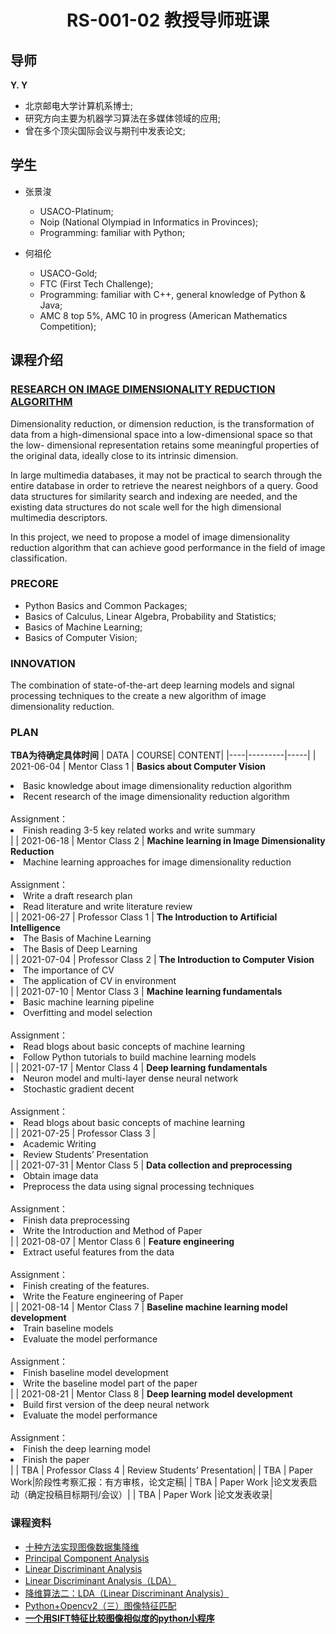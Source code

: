 # <center>RS-001-02 教授导师班课</center>

## 导师
**Y. Y**
- 北京邮电大学计算机系博士;
- 研究方向主要为机器学习算法在多媒体领域的应用;
- 曾在多个顶尖国际会议与期刊中发表论文;

## 学生
- 张景浚
  - USACO-Platinum;
  - Noip (National Olympiad in Informatics in Provinces);
  - Programming: familiar with Python;

- 何祖伦
  - USACO-Gold;
  - FTC (First Tech Challenge);
  - Programming: familiar with C++, general knowledge of Python & Java;
  - AMC 8 top 5%, AMC 10 in progress (American Mathematics Competition);



## 课程介绍
### <a href="https://github.com/RS-001-02/RM-805-Dr.Yang/blob/main/%E6%9C%89%E6%96%B9-%E7%A7%91%E7%A0%94%E5%9F%B9%E5%85%BB%E6%96%B9%E6%A1%88-%E4%B8%93%E4%B8%BA%E8%AE%A1%E7%AE%97%E6%9C%BA%E7%A0%94%E8%AE%A8%E7%8F%AD%20%E5%BC%A0%E6%99%AF%E6%B5%9A%2C%E4%BD%95%E7%A5%96%E4%BC%A6%E8%AE%BE%E8%AE%A1.pdf">RESEARCH ON IMAGE DIMENSIONALITY REDUCTION ALGORITHM</a>

Dimensionality reduction, or dimension reduction, is the transformation of data from a high-dimensional space into a low-dimensional space so that the low- dimensional
representation retains some meaningful properties of the original data, ideally close to its intrinsic dimension.

In large multimedia databases, it may not be practical to search through the entire database in order to retrieve the nearest neighbors of a query. Good data structures
for similarity search and indexing are needed, and the existing data structures do not scale well for the high dimensional multimedia descriptors.

In this project, we need to propose a model of image dimensionality reduction algorithm that can achieve good performance in the field of image classification.

### PRECORE
- Python Basics and Common Packages;
- Basics of Calculus, Linear Algebra, Probability and Statistics;
- Basics of Machine Learning;
- Basics of Computer Vision;

### INNOVATION
The combination of state-of-the-art deep learning models and signal processing techniques to the create a new algorithm of image dimensionality reduction.

### PLAN
**TBA为待确定具体时间**
| DATA | COURSE| CONTENT| 
|----|---------|-----|
| 2021-06-04  | Mentor Class 1 | **Basics about Computer Vision** <li>Basic knowledge about image dimensionality reduction algorithm</li><li>Recent research of the image dimensionality reduction algorithm</li> <br>Assignment：<li>Finish reading 3-5 key related works and write summary</li> |
| 2021-06-18  | Mentor Class 2 | **Machine learning in Image Dimensionality Reduction** <li>Machine learning approaches for image dimensionality reduction</li><br>Assignment：<li>Write a draft research plan</li> <li>Read literature and write literature review</li>|
| 2021-06-27  | Professor Class 1 | **The Introduction to Artificial Intelligence** <li>The Basis of Machine Learning</li><li>The Basis of Deep Learning</li> |
| 2021-07-04  | Professor Class 2  | **The Introduction to Computer Vision** <br><li>The importance of CV</li><li>The application of CV in environment</li>|
| 2021-07-10  | Mentor Class 3 | **Machine learning fundamentals** <li>Basic machine learning pipeline</li><li>Overfitting and model selection</li> <br>Assignment：<li>Read blogs about basic concepts of machine learning</li><li>Follow Python tutorials to build machine learning models</li>|
| 2021-07-17  | Mentor Class 4 | **Deep learning fundamentals**<li>Neuron model and multi-layer dense neural network</li><li>Stochastic gradient decent</li><br>Assignment：<li>Read blogs about basic concepts of machine learning</li>|
| 2021-07-25  | Professor Class 3 | <li>Academic Writing</li><li>Review Students’ Presentation</li>|
| 2021-07-31  | Mentor Class 5 | **Data collection and preprocessing**<li>Obtain image data</li> <li>Preprocess the data using signal processing techniques</li><br>Assignment： <li>Finish data preprocessing</li> <li>Write the Introduction and Method of Paper</li> |
| 2021-08-07  | Mentor Class 6 | **Feature engineering** <li>Extract useful features from the data</li><br>Assignment：<li>Finish creating of the features.</li>  <li>Write the Feature engineering of Paper</li>|
| 2021-08-14  | Mentor Class 7 | **Baseline machine learning model development**<li>Train baseline models</li><li>Evaluate the model performance</li><br>Assignment： <li>Finish baseline model development</li> <li>Write the baseline model part of the paper</li> |
| 2021-08-21  | Mentor Class 8 | **Deep learning model development**<li>Build first version of the deep neural network</li><li>Evaluate the model performance</li> <br>Assignment： <li>Finish the deep learning model</li> <li>Finish the paper</li>|
| TBA  | Professor Class 4 | Review Students’ Presentation|
| TBA  | Paper Work|阶段性考察汇报：有方审核，论文定稿|
| TBA  | Paper Work |论文发表启动（确定投稿目标期刊/会议）|
| TBA  | Paper Work |论文发表收录|

### 课程资料
- <a href="https://blog.csdn.net/m0_38106923/article/details/115742347">十种方法实现图像数据集降维</a>
- <a href="http://www.stat.columbia.edu/~fwood/Teaching/w4315/Fall2009/pca.pdf">Principal Component Analysis</a>
- <a href="http://personal.psu.edu/jol2/course/stat597e/notes2/lda.pdf">Linear Discriminant Analysis</a>
- <a href="https://blog.csdn.net/qq_45777142/article/details/115001574">Linear Discriminant Analysis（LDA）</a>
- <a href="https://www.jianshu.com/p/bc97f487ad02">降维算法二：LDA（Linear Discriminant Analysis）</a>
- <a href="https://blog.csdn.net/cungudafa/article/details/105399278">Python+Opencv2（三）图像特征匹配</a>
- <a href="https://blog.csdn.net/wangzhenyang2/article/details/85106267"><b>一个用SIFT特征比较图像相似度的python小程序</b></a>
